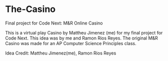 # The-Casino
Final project for Code Next: M&amp;R Online Casino

This is a virtual play Casino by Mattheu Jimenez (me) for my final project for Code Next. 
This idea was by me and Ramon Rios Reyes. 
The original M&R Casino was made for an AP Computer Science Principles class.

Idea Credit: Mattheu Jimenez(me), Ramon Rios Reyes
